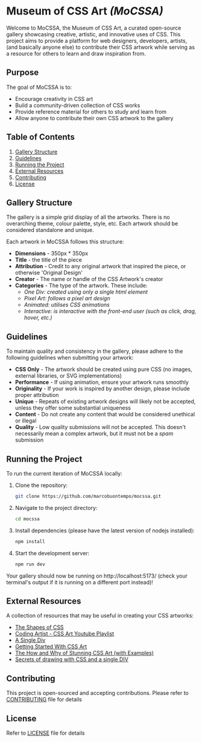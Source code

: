 # Museum of CSS Art _(MoCSSA)_

Welcome to MoCSSA, the Museum of CSS Art, a curated open-source gallery showcasing creative, artistic, and innovative uses of CSS. This project aims to provide a platform for web designers, developers, artists, (and basically anyone else) to contribute their CSS artwork while serving as a resource for others to learn and draw inspiration from.

## Purpose

The goal of MoCSSA is to:

- Encourage creativity in CSS art
- Build a community-driven collection of CSS works
- Provide reference material for others to study and learn from
- Allow anyone to contribute their own CSS artwork to the gallery

## Table of Contents

1. [Gallery Structure](#gallery-structure)
2. [Guidelines](#guidelines)
3. [Running the Project](#running-the-project)
4. [External Resources](#external-resources)
5. [Contributing](#contributing)
6. [License](#license)

## Gallery Structure

The gallery is a simple grid display of all the artworks. There is no overarching theme, colour palette, style, etc. Each artwork should be considered standalone and unique.

Each artwork in MoCSSA follows this structure:

- **Dimensions** - 350px \* 350px
- **Title** - the title of the piece
- **Attribution** - Credit to any original artwork that inspired the piece, or otherwise 'Original Design'
- **Creator** - The name or handle of the CSS Artwork's creator
- **Categories** - The type of the artwork. These include:
  - _One Div: created using only a single html element_
  - _Pixel Art: follows a pixel art design_
  - _Animated: utilises CSS animations_
  - _Interactive: is interactive with the front-end user (such as click, drag, hover, etc.)_

## Guidelines

To maintain quality and consistency in the gallery, please adhere to the following guidelines when submitting your artwork:

- **CSS Only** - The artwork should be created using pure CSS (no images, external libraries, or SVG implementations)
- **Performance** - If using animation, ensure your artwork runs smoothly
- **Originality** - If your work is inspired by another design, please include proper attribution
- **Unique** - Repeats of existing artwork designs will likely not be accepted, unless they offer some substantial uniqueness
- **Content** - Do not create any content that would be considered unethical or illegal
- **Quality** - Low quality submissions will not be accepted. This doesn't necessarily mean a complex artwork, but it must not be a _spam_ submission

## Running the Project

To run the current iteration of MoCSSA locally:

1. Clone the repository:

   ```bash
   git clone https://github.com/marcobuontempo/mocssa.git
   ```

2. Navigate to the project directory:

   ```bash
   cd mocssa
   ```

3. Install dependencies (please have the latest version of nodejs installed):

   ```bash
   npm install
   ```

4. Start the development server:
   ```bash
   npm run dev
   ```

Your gallery should now be running on http://localhost:5173/ (check your terminal's output if it is running on a different port instead)!

## External Resources
A collection of resources that may be useful in creating your CSS artworks:
- [The Shapes of CSS](https://css-tricks.com/the-shapes-of-css/)
- [Coding Artist - CSS Art Youtube Playlist](https://www.youtube.com/playlist?list=PLNCevxogE3fjFTYBst-r1gvlCMsUSzjEU)
- [A Single Div](https://github.com/lynnandtonic/a-single-div)
- [Getting Started With CSS Art](https://dev.to/adriennemiller/getting-started-with-css-art-43b8)
- [The How and Why of Stunning CSS Art (with Examples)](https://tripleten.com/blog/posts/the-how-and-why-of-stunning-css-art-with-examples)
- [Secrets of drawing with CSS and a single DIV](https://javascript.plainenglish.io/secrets-of-drawing-with-css-and-a-single-div-ce9930ec9050)

## Contributing

This project is open-sourced and accepting contributions. Please refer to [CONTRIBUTING](CONTRIBUTING.md) file for details

## License

Refer to [LICENSE](LICENSE) file for details
